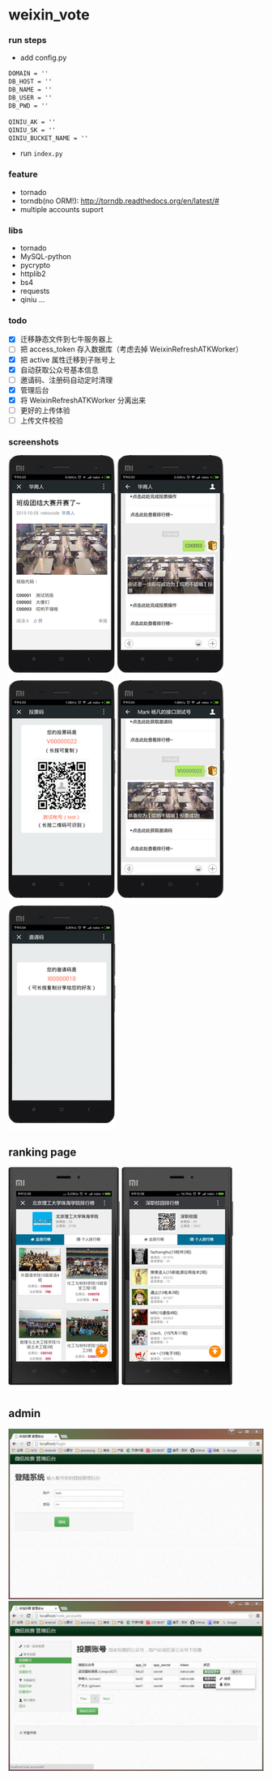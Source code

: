 # weixin_vote

### run steps
- add config.py
```
DOMAIN = ''
DB_HOST = ''
DB_NAME = ''
DB_USER = ''
DB_PWD = ''

QINIU_AK = ''
QINIU_SK = ''
QINIU_BUCKET_NAME = ''
```
- run `index.py`

### feature
- tornado
- torndb(no ORM!): http://torndb.readthedocs.org/en/latest/#
- multiple accounts suport

### libs
- tornado
- MySQL-python
- pycrypto
- httplib2
- bs4
- requests
- qiniu
...

### todo
- [x] 迁移静态文件到七牛服务器上
- [ ] 把 access_token 存入数据库（考虑去掉 WeixinRefreshATKWorker）
- [x] 把 active 属性迁移到子账号上
- [x] 自动获取公众号基本信息
- [ ] 邀请码、注册码自动定时清理
- [x] 管理后台
- [x] 将 WeixinRefreshATKWorker 分离出来
- [ ] 更好的上传体验
- [ ] 上传文件校验

### screenshots

![](art/1.png "")
![](art/2.png "")
![](art/3.png "")
![](art/4.png "")
![](art/5.png "")


## ranking page
![](art/ranking_1.png "")
![](art/ranking_2.png "")


## admin
![](art/admin_1.jpg "")
![](art/admin_2.jpg "")
